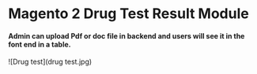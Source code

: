 # Magento 2 Drug Test Result Module

#### Admin can upload Pdf or doc file in backend and users will see it in the font end in a table. 

![Drug test](drug test.jpg)
